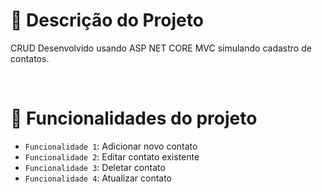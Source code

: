 # :open_file_folder: Descrição do Projeto 
 CRUD Desenvolvido usando ASP NET CORE MVC simulando cadastro de contatos.

</br>

# :hammer: Funcionalidades do projeto

- `Funcionalidade 1`:   Adicionar novo contato
- `Funcionalidade 2`:   Editar contato existente
- `Funcionalidade 3`:   Deletar contato
- `Funcionalidade 4`:   Atualizar contato 

</br>
